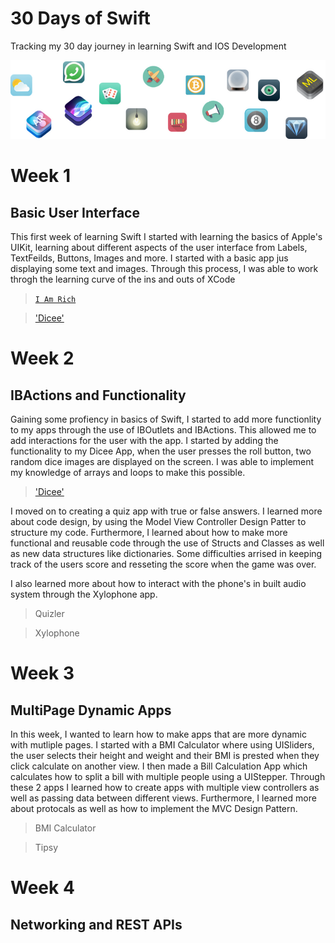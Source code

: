 # 30 Days of Swift
Tracking my 30 day journey in learning Swift and IOS Development

[![](https://raw.githubusercontent.com/dhruvshah8/30-Days-of-Swift/master/_2-Dicee/Documentation/readme-end-banner.png)]()

# Week 1 

## Basic User Interface 

This first week of learning Swift I started with learning the basics of Apple's UIKit, learning about different aspects of the user interface from Labels, TextFeilds, Buttons, Images and more. I started with a basic app jus displaying some text and images. Through this process, I was able to work throgh the learning curve of the ins and outs of XCode

> <a href="https://github.com/dhruvshah8/30-Days-of-Swift/tree/master/_1-I%20Am%20Rich" target="_blank">`I Am Rich`</a> 

> <a href="https://github.com/dhruvshah8/30-Days-of-Swift/tree/master/_2-Dicee" target="_blank">'Dicee'</a>

# Week 2 

## IBActions and Functionality 

Gaining some profiency in basics of Swift, I started to add more functionlity to my apps through the use of IBOutlets and IBActions. This allowed me to add interactions for the user with the app. I started by adding the functionality to my Dicee App, when the user presses the roll button, two random dice images are displayed on the screen. I was able to implement my knowledge of arrays and loops to make this possible. 

> <a href="https://github.com/dhruvshah8/30-Days-of-Swift/tree/master/_2-Dicee" target="_blank">'Dicee'</a>

I moved on to creating a quiz app with true or false answers. I learned more about code design, by using the Model View Controller Design Patter to structure my code. Furthermore, I learned about how to make more functional and reusable code through the use of Structs and Classes as well as new data structures like dictionaries. Some difficulties arrised in keeping track of the users score and resseting the score when the game was over. 

I also learned more about how to interact with the phone's in built audio system through the Xylophone app. 

> Quizler 

> Xylophone


# Week 3 

## MultiPage Dynamic Apps

In this week, I wanted to learn how to make apps that are more dynamic with mutliple pages. I started with a BMI Calculator where using UISliders, the user selects their height and weight and their BMI is prested when they click calculate on another view. I then made a Bill Calculation App which calculates how to split a bill with multiple people using a UIStepper. Through these 2 apps I learned how to create apps with multiple view controllers as well as passing data between different views. Furthermore, I learned more about protocals as well as how to implement the MVC Design Pattern. 

> BMI Calculator

> Tipsy

# Week 4 

## Networking and REST APIs 



